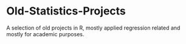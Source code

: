 # Old-Statistics-Projects

A selection of old projects in R, mostly applied regression related and mostly for academic purposes.
